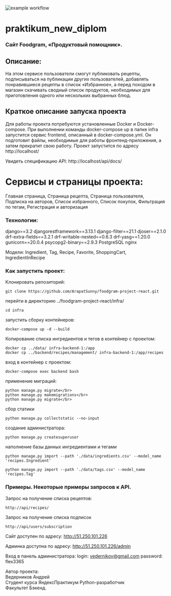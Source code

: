 ![example workflow](https://github.com/ArapatSunny/foodgram-project-react/actions/workflows/main.yml/badge.svg)

# praktikum_new_diplom

### Сайт Foodgram, «Продуктовый помощник».
## Описание:
На этом сервисе пользователи смогут публиковать рецепты, подписываться на публикации других пользователей, добавлять понравившиеся рецепты в список «Избранное», а перед походом в магазин скачивать сводный список продуктов, необходимых для приготовления одного или нескольких выбранных блюд.

## Краткое описание запуска проекта
Для работы проекта потребуются установленные Docker и Docker-compose.
При выполнении команды docker-compose up в папке infra запустится сервис frontend, описанный в docker-compose.yml. Он подготовит файлы, необходимые для работы фронтенд-приложения, а затем прекратит свою работу.
Проект запустится по адресу http://localhost/

Увидеть спецификацию API: http://localhost/api/docs/

# Сервисы и страницы проекта:
Главная страница, Страница рецепта, Страница пользователя, Подписка на авторов, Список избранного, Список покупок, Фильтрация по тегам, Регистрация и авторизация

### Технологии:
django==3.2
djangorestframework==3.13.1
django-filter==21.1
djoser==2.1.0
drf-extra-fields==3.2.1
drf-writable-nested==0.6.3
drf-yasg==1.20.0
gunicorn==20.0.4
psycopg2-binary==2.9.3
PostgreSQL
nginx

Модели: Ingredient, Tag, Recipe, Favorite, ShoppingCart, IngredientInRecipe


### Как запустить проект:
Клонировать репозиторий:

```
git clone https://github.com/ArapatSunny/foodgram-project-react.git
```
перейти в директорию ../foodgram-project-react/infra/
```
cd infra
```
запустить сборку контейнеров:
```
docker-compose up -d --build
```
Копирование списка ингредиентов и тегов в контейнер с проектом:
```
docker cp ../data/ infra-backend-1:/app
docker cp ../backend/recipes/management/ infra-backend-1:/app/recipes
```
вход в контейнер с проектом:
```
docker-compose exec backend bash
```
применение миграций:
```
python manage.py migrate</br>
python manage.py makemigrations</br>
python manage.py migrate</br>

```
сбор статики
```
python manage.py collectstatic --no-input
```
создание администратора:
```
python manage.py createsuperuser
```
наполнение базы данных ингредиентами и тегами
```
python manage.py import --path './data/ingredients.csv' --model_name 'recipes.Ingredient'
```
```
python manage.py import --path './data/tags.csv' --model_name 'recipes.Tag'
```


### Примеры. Некоторые примеры запросов к API.

Запрос на получение списка рецептов:
```
http://api/recipes/
```
Запрос на получение списка подписок
```
http://api/users/subscription
```

Сайт доступен по адресу: http://51.250.101.226

Админка доступна по адресу: http://51.250.101.226/admin

Вход в панель администратора: login: vedernikov@gmail.com password: flex3365

Автор проекта:<br/>
Ведерников Андрей<br/>
Студент курса ЯндексПрактикум Python-разработчик<br/>
Факультет Бэкенд.<br/>
